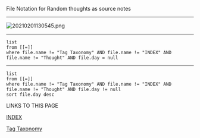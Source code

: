   
File Notation for Random thoughts as source notes

---

![20210201130545.png](https://publish-01.obsidian.md/access/dfaa274ac11551c6243126bea0bf012c/Media/20210201130545.png)

---

```dataview
list
from [[=]]
where file.name != "Tag Taxonomy" AND file.name != "INDEX" AND file.name != "Thought" AND file.day = null
```

---

```dataview
list
from [[=]] 
where file.name != "Tag Taxonomy" AND file.name != "INDEX" AND file.name != "Thought" AND file.day != null
sort file.day desc
```

LINKS TO THIS PAGE

[INDEX](https://publish.obsidian.md/bryan-jenks/Z/INDEX)

[Tag Taxonomy](https://publish.obsidian.md/bryan-jenks/Z/Tag+Taxonomy)